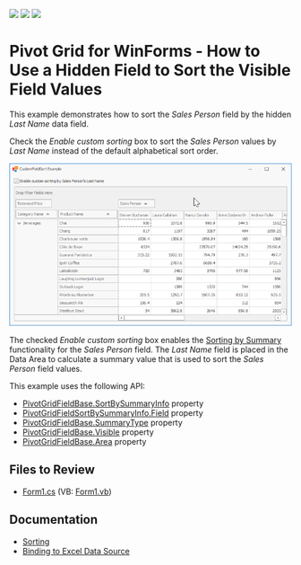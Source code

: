 <!-- default badges list -->
![](https://img.shields.io/endpoint?url=https://codecentral.devexpress.com/api/v1/VersionRange/128579525/22.1.3%2B)
[![](https://img.shields.io/badge/Open_in_DevExpress_Support_Center-FF7200?style=flat-square&logo=DevExpress&logoColor=white)](https://supportcenter.devexpress.com/ticket/details/E331)
[![](https://img.shields.io/badge/📖_How_to_use_DevExpress_Examples-e9f6fc?style=flat-square)](https://docs.devexpress.com/GeneralInformation/403183)
<!-- default badges end -->

# Pivot Grid for WinForms - How to Use a Hidden Field to Sort the Visible Field Values

This example demonstrates how to sort the _Sales Person_ field by the hidden _Last Name_ data field.

Check the _Enable custom sorting_ box to sort the _Sales Person_ values by _Last Name_ instead of the default alphabetical sort order.

![](./images/screenshot.png)

The checked _Enable custom sorting_ box enables the [Sorting by Summary](https://docs.devexpress.com/WindowsForms/9726/controls-and-libraries/pivot-grid/data-shaping/sorting/sorting-by-summary) functionality for the _Sales Person_ field. The _Last Name_ field is placed in the Data Area to calculate a summary value that is used to sort the _Sales Person_ field values.

This example uses the following API:

* [PivotGridFieldBase.SortBySummaryInfo](https://docs.devexpress.com/CoreLibraries/DevExpress.XtraPivotGrid.PivotGridFieldBase.SortBySummaryInfo) property
* [PivotGridFieldSortBySummaryInfo.Field](https://docs.devexpress.com/CoreLibraries/DevExpress.XtraPivotGrid.PivotGridFieldSortBySummaryInfo.Field) property
* [PivotGridFieldBase.SummaryType](https://docs.devexpress.com/CoreLibraries/DevExpress.XtraPivotGrid.PivotGridFieldBase.SummaryType) property
* [PivotGridFieldBase.Visible](https://docs.devexpress.com/CoreLibraries/DevExpress.XtraPivotGrid.PivotGridFieldBase.Visible) property
* [PivotGridFieldBase.Area](https://docs.devexpress.com/CoreLibraries/DevExpress.XtraPivotGrid.PivotGridFieldBase.Area) property

## Files to Review

* [Form1.cs](./CS/CustomSortingExample/Form1.cs) (VB: [Form1.vb](./VB/CustomSortingExample/Form1.vb))

## Documentation

* [Sorting](https://docs.devexpress.com/WindowsForms/1809)
* [Binding to Excel Data Source](https://docs.devexpress.com/WindowsForms/115529)
